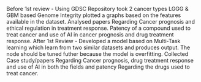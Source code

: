 Before 1st review - Using GDSC Repository took 2 cancer types LGGG & GBM based Genome Integrity plotted a graphs based on the features available in the dataset.
Analysed papers Regarding Cancer prognosis and ethical regulation in treatment response. Patency of a compound used to treat cancer and use of AI in cancer prognosis and drug treatment response.
After 1st Review - Developed a model based on Multi-Task learning which learn from two similar datasets and produces output. The node should be tuned futher because the model is overfitting.
Collected Case study/papers Regarding Cancer prognosis, drug treatment response and use of AI in both the fields and patency Regarding the drugs used to treat cancer.
